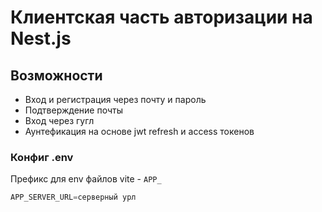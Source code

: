 # Клиентская часть авторизации на Nest.js

## Возможности

- Вход и регистрация через почту и пароль
- Подтверждение почты
- Вход через гугл
- Аунтефикация на основе jwt refresh и access токенов

### Конфиг .env

Префикс для env файлов vite - `APP_`

```js
APP_SERVER_URL=серверный урл
```

